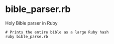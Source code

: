 # bible_parser.rb

Holy Bible parser in Ruby

```
# Prints the entire bible as a large Ruby hash
ruby bible_parse.rb
```


